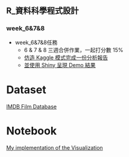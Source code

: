 ## R_資料科學程式設計

### week_6&7&8

- week_6&7&8任務
    - 6 & 7 & 8 三週合併作業，一起打分數 15%
    - [仿造 Kaggle 模式完成一份分析報告](http://blog.kaggle.com/2017/09/21/instacart-market-basket-analysis-winners-interview-2nd-place-kazuki-onodera/)
    - [並使用 Shiny 呈現 Demo 結果](https://lanw868.shinyapps.io/poetry_analysis/)

# Dataset
[IMDB Film Database](https://www.imdb.com/chart/top?ref_=nv_mv_250)

# Notebook
[My implementation of the Visualization](https://www.imdb.com/chart/top?ref_=nv_mv_250)